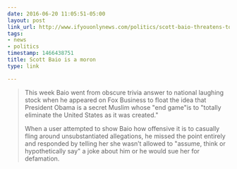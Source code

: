 ```yaml
---
date: 2016-06-20 11:05:51-05:00
layout: post
link_url: http://www.ifyouonlynews.com/politics/scott-baio-threatens-to-sue-anyone-who-thinks-hes-a-moron-for-saying-obama-is-a-secret-muslim/
tags:
- news
- politics
timestamp: 1466438751
title: Scott Baio is a moron
type: link

---
```

> This week Baio went from obscure trivia answer to national laughing stock when he appeared on Fox Business to float the idea that President Obama is a secret Muslim whose "end game"is to "totally eliminate the United States as it was created."
>
> When a user attempted to show Baio how offensive it is to casually fling around unsubstantiated allegations, he missed the point entirely and responded by telling her she wasn’t allowed to "assume, think or hypothetically say" a joke about him or he would sue her for defamation.